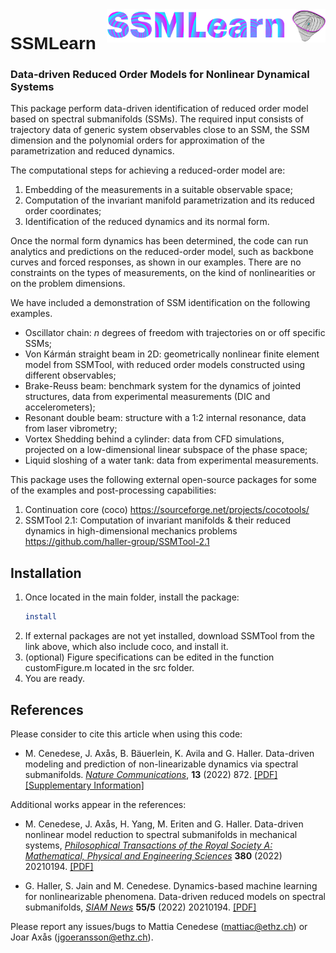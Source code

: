 <img src="docs/images/SSMLearnLogo.png" width="350" align="right">

<h1 style="font-family:Helvetica;" align="left">
    SSMLearn
</h1>

### Data-driven Reduced Order Models for Nonlinear Dynamical Systems

This package perform data-driven identification of reduced order model based on spectral submanifolds (SSMs). The required input consists of trajectory data of generic system observables close to an SSM, the SSM dimension and the polynomial orders for approximation of the parametrization and reduced dynamics.

The computational steps for achieving a reduced-order model are:

1. Embedding of the measurements in a suitable observable space;
2. Computation of the invariant manifold parametrization and its reduced order coordinates;
3. Identification of the reduced dynamics and its normal form.

Once the normal form dynamics has been determined, the code can run analytics and predictions on the reduced-order model, such as backbone curves and forced responses, as shown in our examples. There are no constraints on the types of measurements, on the kind of nonlinearities or on the problem dimensions.

We have included a demonstration of SSM identification on the following examples.

- Oscillator chain: *n* degrees of freedom with trajectories on or off specific SSMs;
- Von Kármán straight beam in 2D: geometrically nonlinear finite element model from SSMTool, with reduced order models constructed using different observables;
- Brake-Reuss beam: benchmark system for the dynamics of jointed structures, data from experimental measurements (DIC and accelerometers);
- Resonant double beam: structure with a 1:2 internal resonance, data from laser vibrometry;
- Vortex Shedding behind a cylinder: data from CFD simulations, projected on a low-dimensional linear subspace of the phase space;
- Liquid sloshing of a water tank: data from experimental measurements.

This package uses the following external open-source packages for some of the examples and post-processing capabilities:

1. Continuation core (coco) https://sourceforge.net/projects/cocotools/
2. SSMTool 2.1: Computation of invariant manifolds & their reduced dynamics in high-dimensional mechanics problems https://github.com/haller-group/SSMTool-2.1

## Installation
1. Once located in the main folder, install the package:  
    ```sh
    install
    ```
2. If external packages are not yet installed, download SSMTool from the link above, which also include coco, and install it. 
3. (optional) Figure specifications can be edited in the function customFigure.m located in the src folder.
4. You are ready.

## References
Please consider to cite this article when using this code:

- M. Cenedese, J. Axås, B. Bäuerlein, K. Avila and G. Haller. Data-driven modeling and prediction of non-linearizable dynamics via spectral submanifolds. [*Nature Communications*](https://doi.org/10.1038/s41467-022-28518-y), **13** (2022) 872. [[PDF]](https://www.nature.com/articles/s41467-022-28518-y.pdf) [[Supplementary Information]](https://static-content.springer.com/esm/art%3A10.1038%2Fs41467-022-28518-y/MediaObjects/41467_2022_28518_MOESM1_ESM.pdf)

Additional works appear in the references:

- M. Cenedese, J. Axås, H. Yang, M. Eriten and G. Haller. Data-driven nonlinear model reduction to spectral submanifolds in mechanical systems, [*Philosophical Transactions of the Royal Society A: Mathematical, Physical and Engineering Sciences*](https://doi.org/10.1038/s41467-022-28518-y) **380** (2022) 20210194. [[PDF]](http://www.georgehaller.com/reprints/Cenedeseetal_DataDrivenNonlinearModelReduction.pdf) 

- G. Haller, S. Jain and M. Cenedese. Dynamics-based machine learning for nonlinearizable phenomena. Data-driven reduced models on spectral submanifolds, [*SIAM News*](https://sinews.siam.org/Details-Page/dynamics-based-machine-learning-for-nonlinearizable-phenomena) **55/5** (2022) 20210194. [[PDF]](http://www.georgehaller.com/reprints/HallerJainCenedese_dynamics_based_machine_learning.pdf) 

Please report any issues/bugs to Mattia Cenedese (mattiac@ethz.ch) or Joar Axås (jgoeransson@ethz.ch).
